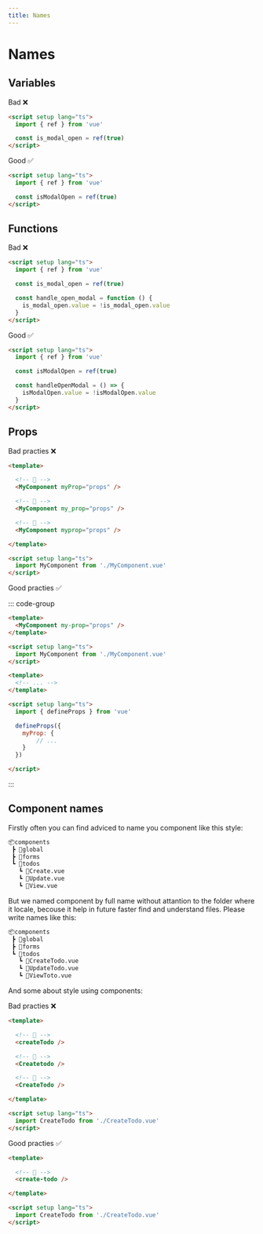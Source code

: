 ```yaml
---
title: Names
---
```


# Names

## Variables

Bad :x:

```html
<script setup lang="ts">
  import { ref } from 'vue'

  const is_modal_open = ref(true)
</script>
```

Good :white_check_mark:

```html
<script setup lang="ts">
  import { ref } from 'vue'

  const isModalOpen = ref(true)
</script>
```

## Functions

Bad :x:

```html
<script setup lang="ts">
  import { ref } from 'vue'

  const is_modal_open = ref(true)

  const handle_open_modal = function () {
    is_modal_open.value = !is_modal_open.value
  }
</script>
```

Good :white_check_mark:

```html
<script setup lang="ts">
  import { ref } from 'vue'

  const isModalOpen = ref(true)

  const handleOpenModal = () => {
    isModalOpen.value = !isModalOpen.value
  }
</script>
```

## Props

Bad practies :x:

```html
<template>

  <!-- 💩 -->
  <MyComponent myProp="props" />

  <!-- 💩 -->
  <MyComponent my_prop="props" />

  <!-- 💩 -->
  <MyComponent myprop="props" />

</template>

<script setup lang="ts">
  import MyComponent from './MyComponent.vue'
</script>
```

Good practies :white_check_mark:


::: code-group

```html [App.vue]
<template>
  <MyComponent my-prop="props" />
</template>

<script setup lang="ts">
  import MyComponent from './MyComponent.vue'
</script>
```


```html [MyComponent.vue]
<template>
  <!-- ... -->
</template>

<script setup lang="ts">
  import { defineProps } from 'vue'

  defineProps({
    myProp: {
        // ...
    }
  })

</script>
```
:::

## Component names

Firstly often you can find adviced to name you component like this style:

```html
📦components
 ┣ 📂global
 ┣ 📂forms
 ┗ 📂todos
   ┗ 📜Create.vue
   ┗ 📜Update.vue
   ┗ 📜View.vue
```

But we named component by full name without attantion to the folder where it locale, becouse it help in future faster find and understand files. Please write names like this:

```html
📦components
 ┣ 📂global
 ┣ 📂forms
 ┗ 📂todos
   ┗ 📜CreateTodo.vue
   ┗ 📜UpdateTodo.vue
   ┗ 📜ViewToto.vue
```

And some about style using components:

Bad practies :x:

```html
<template>

  <!-- 💩 -->
  <createTodo />

  <!-- 💩 -->
  <Createtodo />

  <!-- 💩 -->
  <CreateTodo />

</template>

<script setup lang="ts">
  import CreateTodo from './CreateTodo.vue'
</script>
```

Good practies :white_check_mark:



```html
<template>

  <!-- 💩 -->
  <create-todo />

</template>

<script setup lang="ts">
  import CreateTodo from './CreateTodo.vue'
</script>
```
